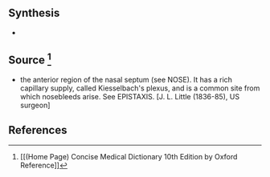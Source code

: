 ## Synthesis
- 
## Source [^1]
- the anterior region of the nasal septum (see NOSE). It has a rich capillary supply, called Kiesselbach's plexus, and is a common site from which nosebleeds arise. See EPISTAXIS. \[J. L. Little (1836-85), US surgeon]
## References

[^1]: [[(Home Page) Concise Medical Dictionary 10th Edition by Oxford Reference]]